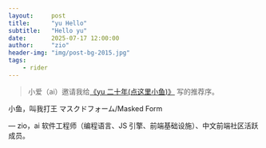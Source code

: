 ```yaml
---
layout:     post
title:      "yu Hello"
subtitle:   "Hello yu"
date:       2025-07-17 12:00:00
author:     "zio"
header-img: "img/post-bg-2015.jpg"
tags:
    - rider
---
```


> 小爱（ai）邀请我给[《yu 二十年(点这里小鱼)》](../Awesome-Love-Code/web/005/index.html) 写的推荐序。

小鱼，叫我打王
マスクドフォーム/Masked Form

— zio，ai 软件工程师（编程语言、JS 引擎、前端基础设施）、中文前端社区活跃成员。
